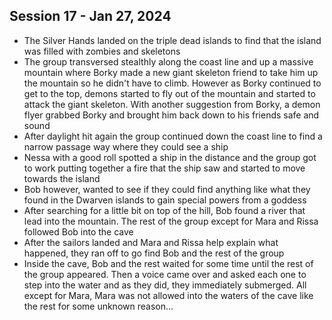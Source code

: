 ## Session 17 - Jan 27, 2024

- The Silver Hands landed on the triple dead islands to find that the island was filled with zombies and skeletons
- The group transversed stealthly along the coast line and up a massive mountain where Borky made a new giant skeleton friend to take him up the mountain so he didn't have to climb. However as Borky continued to get to the top, demons started to fly out of the mountain and started to attack the giant skeleton. With another suggestion from Borky, a demon flyer grabbed Borky and brought him back down to his friends safe and sound
- After daylight hit again the group continued down the coast line to find a narrow passage way where they could see a ship
- Nessa with a good roll spotted a ship in the distance and the group got to work putting together a fire that the ship saw and started to move towards the island
- Bob however, wanted to see if they could find anything like what they found in the Dwarven islands to gain special powers from a goddess
- After searching for a little bit on top of the hill, Bob found a river that lead into the mountain. The rest of the group except for Mara and Rissa followed Bob into the cave
- After the sailors landed and Mara and Rissa help explain what happened, they ran off to go find Bob and the rest of the group
- Inside the cave, Bob and the rest waited for some time until the rest of the group appeared. Then a voice came over and asked each one to step into the water and as they did, they immediately submerged. All except for Mara, Mara was not allowed into the waters of the cave like the rest for some unknown reason...